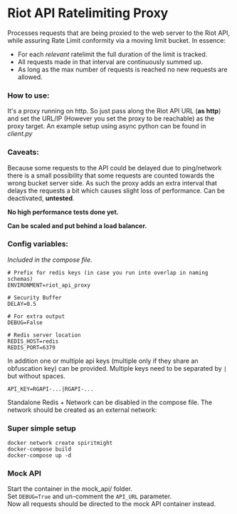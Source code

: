 # Riot API Ratelimiting Proxy

Processes requests that are being proxied to the web server to the Riot API,
while assuring Rate Limit conformity via a moving limit bucket. In essence:
- For each *relevant* ratelimit the full duration of the limit is tracked.
- All requests made in that interval are continuously summed up.
- As long as the max number of requests is reached no new requests are allowed.

### How to use:

It's a proxy running on http. So just pass along the Riot API URL (**as http**) and set the URL/IP (However you set the proxy to be reachable)
as the proxy target. An example setup using async python can be found in *client.py*


### Caveats:

Because some requests to the API could be delayed due to ping/network there is a small possibility that some requests are
counted towards the wrong bucket server side. As such the proxy adds an extra interval that delays the requests a bit which
causes slight loss of performance. Can be deactivated, **untested**.

**No high performance tests done yet.**

**Can be scaled and put behind a load balancer.**


### Config variables:
*Included in the compose file.*

```dotenv
# Prefix for redis keys (in case you run into overlap in naming schemas)
ENVIRONMENT=riot_api_proxy

# Security Buffer
DELAY=0.5

# For extra output
DEBUG=False

# Redis server location
REDIS_HOST=redis
REDIS_PORT=6379
```

In addition one or multiple api keys (multiple only if they share an obfuscation key) can be provided. Multiple
keys need to be separated by `|` but without spaces.
```dotenv
API_KEY=RGAPI-...|RGAPI-...
```

Standalone Redis + Network can be disabled in the compose file. The network should be created as an external network:

### Super simple setup
```shell
docker network create spiritmight
docker-compose build
docker-compose up -d
```

### Mock API

Start the container in the mock_api/ folder.  
Set `DEBUG=True` and un-comment the `API_URL` parameter.  
Now all requests should be directed to the mock API container instead.
